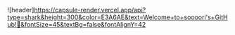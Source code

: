 ![header]https://capsule-render.vercel.app/api?type=shark&height=300&color=E3A6AE&text=Welcome+to+soooori's+GitHub!👋&fontSize=45&textBg=false&fontAlignY=42
